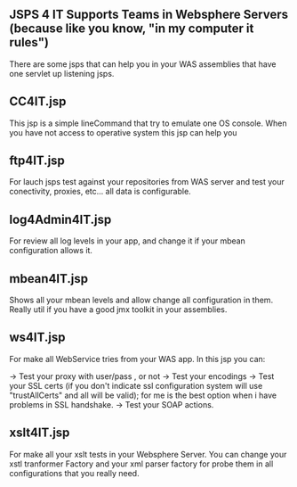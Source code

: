 JSPS 4 IT Supports Teams in Websphere Servers (because like you know, "in my computer it rules")
-----------------------------------------------

There are some jsps that can help you in your WAS assemblies that have one servlet up listening jsps.


CC4IT.jsp
-----------

This jsp is a simple lineCommand that try to emulate one OS console. When you have not access to operative system this jsp can help you

ftp4IT.jsp
-----------

For lauch jsps test against your repositories from WAS server and test your conectivity, proxies, etc...
all data is configurable.

log4Admin4IT.jsp
-----------------

For review all log levels in your app, and change it if your mbean configuration allows it.

mbean4IT.jsp
-----------------

Shows all your mbean levels and allow change all configuration in them. Really util if you have a good jmx toolkit in your assemblies.

ws4IT.jsp
-----------------

For make all WebService tries from your WAS app. In this jsp you can:

-> Test your proxy with user/pass , or not
-> Test your encodings
-> Test your SSL certs (if you don't indicate ssl configuration system will use "trustAllCerts" and all will be valid); for me is the best option when i have problems in SSL handshake.
-> Test your SOAP actions.



xslt4IT.jsp
-----------------

For make all your xslt tests in your Websphere Server. You can change your xstl tranformer Factory and your xml parser factory for probe them in all configurations that you really need.








